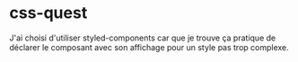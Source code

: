 # css-quest

J'ai choisi d'utiliser styled-components car que je trouve ça pratique de déclarer le composant avec son affichage pour un style pas trop complexe.
